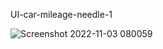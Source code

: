  UI-car-mileage-needle-1


![Screenshot 2022-11-03 080059](https://user-images.githubusercontent.com/59821534/199629614-8333f9f2-070f-4c67-b348-890190f6aca8.jpg)
